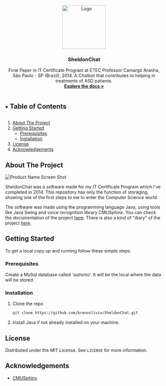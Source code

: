 <!-- PROJECT LOGO -->
<br />
<p align="center">
  <a href="https://github.com/brenoslivio/SheldonChat/">
    <img src="https://raw.githubusercontent.com/brenoslivio/SheldonChat/master/Documentos/logo.png" alt="Logo" width="140" height="140">
  </a>

  <h3 align="center">SheldonChat</h3>

  <p align="center">
    Final Paper in IT Certificate Program at ETEC Professor Camargo Aranha, São Paulo - SP (Brazil), 2014. A Chatbot that contributes to helping in treatments of ASD patients.
    <br />
    <a href="https://github.com/brenoslivio/SheldonChat"><strong>Explore the docs »</strong></a>
  </p>
</p>


<!-- TABLE OF CONTENTS -->
<details open="open">
  <summary><h2 style="display: inline-block">Table of Contents</h2></summary>
  <ol>
    <li>
      <a href="#about-the-project">About The Project</a>
    </li>
    <li>
      <a href="#getting-started">Getting Started</a>
      <ul>
        <li><a href="#prerequisites">Prerequisites</a></li>
        <li><a href="#installation">Installation</a></li>
      </ul>
    </li>
    <li><a href="#license">License</a></li>
    <li><a href="#acknowledgements">Acknowledgements</a></li>
  </ol>
</details>

<!-- ABOUT THE PROJECT -->
## About The Project

![Product Name Screen Shot](https://raw.githubusercontent.com/brenoslivio/SheldonChat/master/Documentos/Banner.jpg)

SheldonChat was a software made for my IT Certificate Program which I've completed in 2014. This repository has only the function of storaging, showing one of the first steps to me to enter the Computer Science world.

The software was made using the programming language Java, using tools like Java Swing and voice recognition library CMUSphinx. You can check the documentation of the project [here](https://github.com/brenoslivio/SheldonChat/blob/master/Documentos/SheldonChat%20-%20Documenta%C3%A7%C3%A3o%20TCC.pdf). There is also a kind of "diary" of the project [here](https://github.com/brenoslivio/SheldonChat/blob/master/Documentos/SheldonChat%20-%20Di%C3%A1rio%20de%20Bordo.pdf).


<!-- GETTING STARTED -->
## Getting Started

To get a local copy up and running follow these simple steps.

### Prerequisites

Create a MySql database called 'autismo'. It will be the local where the data will be stored.

### Installation

1. Clone the repo
   ```sh
   git clone https://github.com/brenoslivio/SheldonChat.git
   ```
2. Install Java if not already installed on your machine.

<!-- LICENSE -->
## License

Distributed under the MIT License. See `LICENSE` for more information.

<!-- ACKNOWLEDGEMENTS -->
## Acknowledgements

* [CMUSphinx](https://cmusphinx.github.io/)
